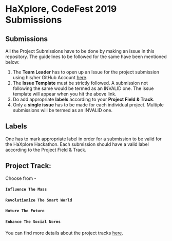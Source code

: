 
# HaXplore, CodeFest 2019 Submissions

## Submissions
All the Project Submissions have to be done by making an issue in this repository. The guidelines to be followed for the same have been mentioned below:
1. The **Team Leader** has to open up an Issue for the project submission using his/her GitHub Account [here](https://github.com/codefest-iit-bhu/haxplore-submissions/issues/new?assignees=&labels=&template=haxplore-19-submission-template.md&title=).
2. The **Issue Template** must be strictly followed. A submission not following the same would be termed as an INVALID one. The issue template will appear when you hit the above link.
3. Do add appropriate **labels** according to your **Project Field & Track**. 
4. Only a **single issue** has to be made for each individual project. Multiple submissions will be termed as an INVALID one.

## Labels
One has to mark appropriate label in order for a submission to be valid for the HaXplore Hackathon. Each submission should have a valid label according to the Project Field & Track.

## Project Track:
Choose from -
#### `Influence The Mass`
#### `Revolutionize The Smart World`
#### `Nuture The Future`
#### `Enhance The Social Norms`

You can find more details about the project tracks [here](https://drive.google.com/file/d/166NfQdjYtYGbf9MbeIeYt8nKStE20XBa/view?usp=sharing).
